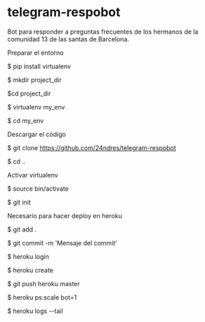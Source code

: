 # telegram-respobot

Bot para responder a preguntas  frecuentes de los hermanos de la comunidad 13 de las santas de Barcelona. 

Preparar el entorno

$ pip install virtualenv

$ mkdir project_dir

$cd project_dir 

$ virtualenv my_env

$ cd my_env

Descargar el código 

$ git clone https://github.com/24ndres/telegram-respobot

$ cd ..

Activar virtualenv

$ source bin/activate

$ git init

Necesario para hacer deploy en heroku

$ git add .

$ git commit -m 'Mensaje del commit'

$ heroku login

$ heroku create

$ git push heroku master

$ heroku ps:scale bot=1

$ heroku logs --tail
